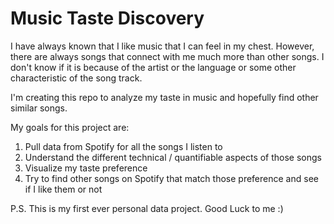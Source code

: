 # Music Taste Discovery

I have always known that I like music that I can feel in my chest. However, there are always songs that connect with me much more than other songs.
I don't know if it is because of the artist or the language or some other characteristic of the song track.

I'm creating this repo to analyze my taste in music and hopefully find other similar songs.

My goals for this project are:
  1. Pull data from Spotify for all the songs I listen to
  2. Understand the different technical / quantifiable aspects of those songs
  3. Visualize my taste preference
  4. Try to find other songs on Spotify that match those preference and see if I like them or not


P.S. This is my first ever personal data project. Good Luck to me :)
